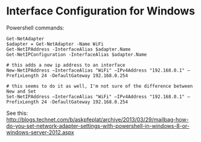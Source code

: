 Interface Configuration for Windows
===================================

Powershell commands:

```
Get-NetAdapter
$adapter = Get-NetAdapter -Name WiFi
Get-NetIPAddress -InterfaceAlias $adapter.Name
Get-NetIPConfiguration -InterfaceAlias $adapter.Name

# this adds a new ip address to an interface
New-NetIPAddress –InterfaceAlias "WiFi" –IPv4Address "192.168.0.1" –PrefixLength 24 -DefaultGateway 192.168.0.254

# this seems to do it as well, I'm not sure of the difference between New and Set
Set-NetIPAddress –InterfaceAlias "WiFi" –IPv4Address "192.168.0.1" –PrefixLength 24 -DefaultGateway 192.168.0.254
```

See this: http://blogs.technet.com/b/askpfeplat/archive/2013/03/29/mailbag-how-do-you-set-network-adapter-settings-with-powershell-in-windows-8-or-windows-server-2012.aspx